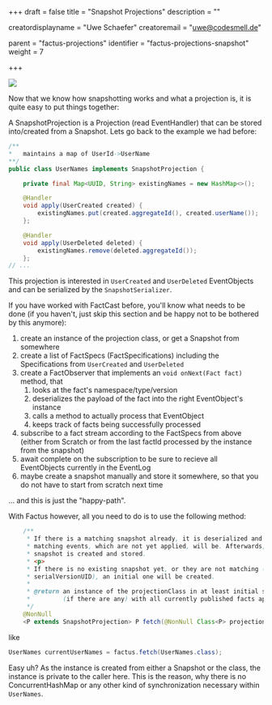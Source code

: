 +++
draft = false
title = "Snapshot Projections"
description = ""


creatordisplayname = "Uwe Schaefer"
creatoremail = "uwe@codesmell.de"


parent = "factus-projections"
identifier = "factus-projections-snapshot"
weight = 7

+++

![](../ph_sp.png)

Now that we know how snapshotting works and what a projection is, it is quite easy to put things together:

A SnapshotProjection is a Projection (read EventHandler) that can be stored into/created from a Snapshot. Lets go back to the example we had before:

```java
/**
*   maintains a map of UserId->UserName
**/
public class UserNames implements SnapshotProjection {

    private final Map<UUID, String> existingNames = new HashMap<>();

    @Handler
    void apply(UserCreated created) {
        existingNames.put(created.aggregateId(), created.userName());
    };

    @Handler
    void apply(UserDeleted deleted) {
        existingNames.remove(deleted.aggregateId());
    };
// ...
``` 

This projection is interested in `UserCreated` and `UserDeleted` EventObjects and can be serialized by the `SnapshotSerializer`.

If you have worked with FactCast before, you'll know what needs to be done (if you haven't, just skip this section and be happy not to be bothered by this anymore):
1. create an instance of the projection class, or get a Snapshot from somewhere
1. create a list of FactSpecs (FactSpecifications) including the Specifications from `UserCreated` and `UserDeleted`
1. create a FactObserver that implements an `void onNext(Fact fact)` method, that
    1. looks at the fact's namespace/type/version
    1. deserializes the payload of the fact into the right EventObject's instance
    1. calls a method to actually process that EventObject
    1. keeps track of facts being successfully processed
1. subscribe to a fact stream according to the FactSpecs from above (either from Scratch or from the last factId processed by the instance from the snapshot)
1. await complete on the subscription to be sure to recieve all EventObjects currently in the EventLog
1. maybe create a snapshot manually and store it somewhere, so that you do not have to start from scratch next time

... and this is just the "happy-path".

With Factus however, all you need to do is to use the following method:

```java
    /**
     * If there is a matching snapshot already, it is deserialized and the
     * matching events, which are not yet applied, will be. Afterwards, a new
     * snapshot is created and stored.
     * <p>
     * If there is no existing snapshot yet, or they are not matching (see
     * serialVersionUID), an initial one will be created.
     *
     * @return an instance of the projectionClass in at least initial state, and
     *         (if there are any) with all currently published facts applied.
     */
    @NonNull
    <P extends SnapshotProjection> P fetch(@NonNull Class<P> projectionClass);
```

like

```java
UserNames currentUserNames = factus.fetch(UserNames.class);
```
Easy uh? As the instance is created from either a Snapshot or the class, the instance is private to the caller here. This is the reason, why there is no ConcurrentHashMap or any other kind of synchronization necessary within `UserNames`.
